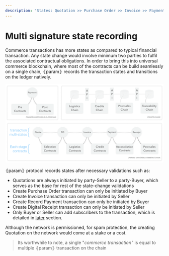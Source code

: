 ```yaml
---
description: 'States: Quotation >> Purchase Order >> Invoice >> Payments >> Digital Receipt'
---
```


# Multi signature state recording

Commerce transactions has more states as compared to typical financial transaction. Any state change would involve minimum two parties to fulfil the associated contractual obligations. In order to bring this into universal commerce blockchain, where most of the contracts can be build seamlessly on a single chain, ⦃param⦄ records the transaction states and transitions on the ledger natively.

![](../.gitbook/assets/image%20%2819%29.png)

⦃param⦄ protocol records states after necessary validations such as:

* Quotations are always initiated by party-Seller to a party-Buyer, which serves as the base for rest of the state-change validations
* Create Purchase Order transaction can only be initiated by Buyer
* Create Invoice transaction can only be initiated by Seller
* Create Record Payment  transaction can only be initiated by Buyer
* Create Digital Receipt transaction can only be initiated by Seller
* Only Buyer or Seller can add subscribers to the transaction, which is detailed in [later](param-node.md) section.

Although the network is permissioned, for spam protection, the creating Quotation on the network would come at a stake or a cost.

> Its worthwhile to note, a single "_commerce transaction"_ is equal to multiple ⦃param⦄ transaction on the chain




